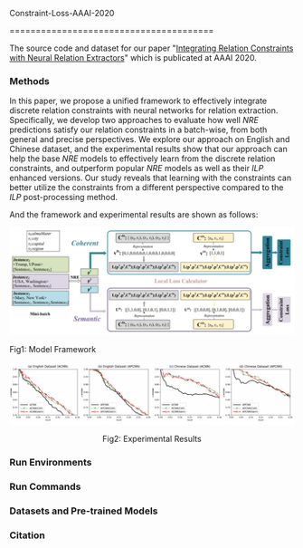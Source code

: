 Constraint-Loss-AAAI-2020

=======================================

The source code and dataset for our paper "[Integrating Relation Constraints with Neural Relation Extractors](https://arxiv.org/abs/1911.11493)" which is publicated at AAAI 2020.

### Methods

In this paper, we propose a unified framework to effectively integrate discrete relation constraints with neural networks for relation extraction. Specifically, we develop two approaches to evaluate how well *NRE* predictions satisfy our relation constraints in a batch-wise, from both general and precise perspectives. We explore our approach on English and Chinese dataset, and the experimental results show that our approach can help the base *NRE* models to effectively learn from the discrete relation constraints, and outperform popular *NRE* models as well as their *ILP* enhanced versions. Our study reveals that learning with the constraints can better utilize the constraints from a different perspective compared to the *ILP* post-processing method.

And the framework and experimental results are shown as follows:

![Model Framework](https://github.com/PKUYeYuan/Constraint-Loss-AAAI-2020/blob/master/FrameworkAndExpFigures/FrameworkFigure.jpg)

Fig1: Model Framework 

![Experimental Results](https://github.com/PKUYeYuan/Constraint-Loss-AAAI-2020/blob/master/FrameworkAndExpFigures/ExperimentResult.jpg)

<center> Fig2: Experimental Results </center>

### Run Environments

### Run Commands

### Datasets and Pre-trained Models

### Citation